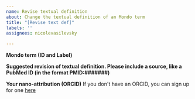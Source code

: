 ```yaml
---
name: Revise textual definition
about: Change the textual definition of an Mondo term
title: "[Revise text def]"
labels: ''
assignees: nicolevasilevsky

---
```


**Mondo term (ID and Label)**


**Suggested revision of textual definition. Please include a source, like a PubMed ID (in the format PMID:#######)**


**Your nano-attribution (ORCID)**
If you don't have an ORCID, you can sign up for one [here](https://orcid.org/)



